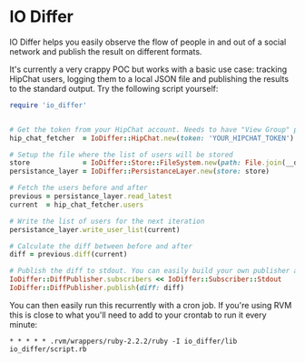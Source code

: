 # IO Differ

IO Differ helps you easily observe the flow of people in and out of a social
network and publish the result on different formats.

It's currently a very crappy POC but works with a basic use case: tracking
HipChat users, logging them to a local JSON file and publishing the results to
the standard output. Try the following script yourself:

```ruby
require 'io_differ'


# Get the token from your HipChat account. Needs to have "View Group" permissions
hip_chat_fetcher  = IoDiffer::HipChat.new(token: 'YOUR_HIPCHAT_TOKEN')

# Setup the file where the list of users will be stored
store             = IoDiffer::Store::FileSystem.new(path: File.join(__dir__, 'users.json'))
persistance_layer = IoDiffer::PersistanceLayer.new(store: store)

# Fetch the users before and after
previous = persistance_layer.read_latest
current  = hip_chat_fetcher.users

# Write the list of users for the next iteration
persistance_layer.write_user_list(current)

# Calculate the diff between before and after
diff = previous.diff(current)

# Publish the diff to stdout. You can easily build your own publisher and add it here!
IoDiffer::DiffPublisher.subscribers << IoDiffer::Subscriber::Stdout
IoDiffer::DiffPublisher.publish(diff: diff)
```

You can then easily run this recurrently with a cron job. If you're using RVM
this is close to what you'll need to add to your crontab to run it every minute:
```
* * * * * .rvm/wrappers/ruby-2.2.2/ruby -I io_differ/lib io_differ/script.rb
```
